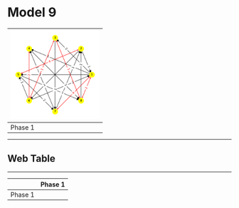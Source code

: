 # Model 9 #

|<img src="./model9_phase_0.png" width="200" height="200"> |
|---|
|Phase 1|

---
## Web Table ##
---
||Phase 1|
|---|---|
Phase 1||